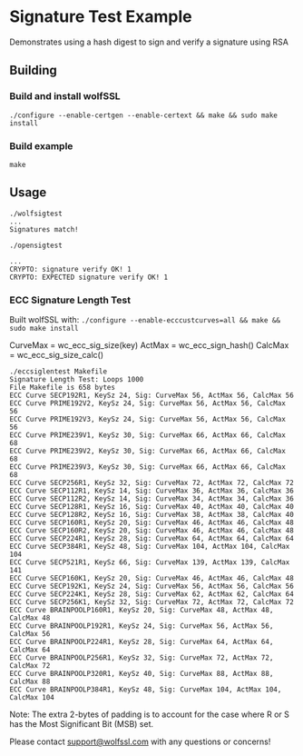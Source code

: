 # Signature Test Example

Demonstrates using a hash digest to sign and verify a signature using RSA

## Building

### Build and install wolfSSL

```
./configure --enable-certgen --enable-certext && make && sudo make install
```

### Build example

```
make
```

## Usage

```
./wolfsigtest
...
Signatures match!
```

```
./opensigtest

...
CRYPTO: signature verify OK! 1
CRYPTO: EXPECTED signature verify OK! 1

```

### ECC Signature Length Test 

Built wolfSSL with: `./configure --enable-ecccustcurves=all && make && sudo make install`

CurveMax = wc_ecc_sig_size(key)
ActMax = wc_ecc_sign_hash()
CalcMax = wc_ecc_sig_size_calc()

```
./eccsiglentest Makefile 
Signature Length Test: Loops 1000
File Makefile is 658 bytes
ECC Curve SECP192R1, KeySz 24, Sig: CurveMax 56, ActMax 56, CalcMax 56
ECC Curve PRIME192V2, KeySz 24, Sig: CurveMax 56, ActMax 56, CalcMax 56
ECC Curve PRIME192V3, KeySz 24, Sig: CurveMax 56, ActMax 56, CalcMax 56
ECC Curve PRIME239V1, KeySz 30, Sig: CurveMax 66, ActMax 66, CalcMax 68
ECC Curve PRIME239V2, KeySz 30, Sig: CurveMax 66, ActMax 66, CalcMax 68
ECC Curve PRIME239V3, KeySz 30, Sig: CurveMax 66, ActMax 66, CalcMax 68
ECC Curve SECP256R1, KeySz 32, Sig: CurveMax 72, ActMax 72, CalcMax 72
ECC Curve SECP112R1, KeySz 14, Sig: CurveMax 36, ActMax 36, CalcMax 36
ECC Curve SECP112R2, KeySz 14, Sig: CurveMax 34, ActMax 34, CalcMax 36
ECC Curve SECP128R1, KeySz 16, Sig: CurveMax 40, ActMax 40, CalcMax 40
ECC Curve SECP128R2, KeySz 16, Sig: CurveMax 38, ActMax 38, CalcMax 40
ECC Curve SECP160R1, KeySz 20, Sig: CurveMax 46, ActMax 46, CalcMax 48
ECC Curve SECP160R2, KeySz 20, Sig: CurveMax 46, ActMax 46, CalcMax 48
ECC Curve SECP224R1, KeySz 28, Sig: CurveMax 64, ActMax 64, CalcMax 64
ECC Curve SECP384R1, KeySz 48, Sig: CurveMax 104, ActMax 104, CalcMax 104
ECC Curve SECP521R1, KeySz 66, Sig: CurveMax 139, ActMax 139, CalcMax 141
ECC Curve SECP160K1, KeySz 20, Sig: CurveMax 46, ActMax 46, CalcMax 48
ECC Curve SECP192K1, KeySz 24, Sig: CurveMax 56, ActMax 56, CalcMax 56
ECC Curve SECP224K1, KeySz 28, Sig: CurveMax 62, ActMax 62, CalcMax 64
ECC Curve SECP256K1, KeySz 32, Sig: CurveMax 72, ActMax 72, CalcMax 72
ECC Curve BRAINPOOLP160R1, KeySz 20, Sig: CurveMax 48, ActMax 48, CalcMax 48
ECC Curve BRAINPOOLP192R1, KeySz 24, Sig: CurveMax 56, ActMax 56, CalcMax 56
ECC Curve BRAINPOOLP224R1, KeySz 28, Sig: CurveMax 64, ActMax 64, CalcMax 64
ECC Curve BRAINPOOLP256R1, KeySz 32, Sig: CurveMax 72, ActMax 72, CalcMax 72
ECC Curve BRAINPOOLP320R1, KeySz 40, Sig: CurveMax 88, ActMax 88, CalcMax 88
ECC Curve BRAINPOOLP384R1, KeySz 48, Sig: CurveMax 104, ActMax 104, CalcMax 104
```

Note: The extra 2-bytes of padding is to account for the case where R or S has the Most Significant Bit (MSB) set.

Please contact support@wolfssl.com with any questions or concerns!
